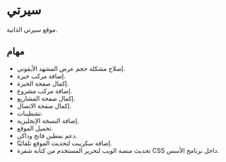 # سيرتي

موقع سيرتي الذاتية.

## مهام

* إصلاح مشكلة حجم عرض المشهد الأيقوني.
* إضافة مركب خبرة.
* إكمال صفحة الخبرة.
* إضافة مركب مشروع.
* إكمال صفحة المشاريع.
* إكمال صفحة الاتصال.
* تشطيبات.
* إضافة النسخة الإنجليزية.
* تحميل الموقع.
* دعم نمطين فاتح وداكن.
* إضافة سكريبت لتحديث الموقع تلقائيًا.
* تحديث منصة الويب لتحرير المستخدم من كتابة شفرة CSS داخل برنامج الأسس.

